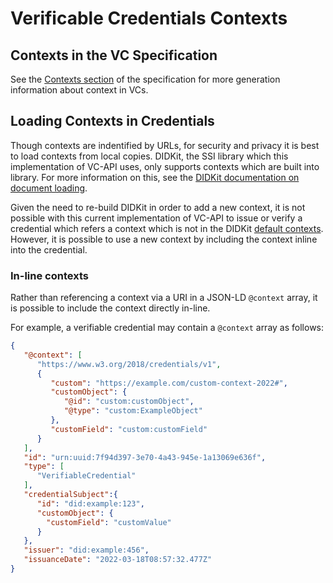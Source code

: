 <!--
 Copyright 2021, 2022 Energy Web Foundation
 
 This program is free software: you can redistribute it and/or modify
 it under the terms of the GNU General Public License as published by
 the Free Software Foundation, either version 3 of the License, or
 (at your option) any later version.
 
 This program is distributed in the hope that it will be useful,
 but WITHOUT ANY WARRANTY; without even the implied warranty of
 MERCHANTABILITY or FITNESS FOR A PARTICULAR PURPOSE.  See the
 GNU General Public License for more details.
 
 You should have received a copy of the GNU General Public License
 along with this program.  If not, see <http://www.gnu.org/licenses/>.
-->

# Verificable Credentials Contexts

## Contexts in the VC Specification

See the [Contexts section](https://www.w3.org/TR/vc-data-model/#contexts) of the specification for more generation information about context in VCs.

## Loading Contexts in Credentials

Though contexts are indentified by URLs, for security and privacy it is best to load contexts from local copies.
DIDKit, the SSI library which this implementation of VC-API uses, only supports contexts which are built into library.
For more information on this, see the [DIDKit documentation on document loading](https://spruceid.dev/docs/didkit/document-loading/).

Given the need to re-build DIDKit in order to add a new context, it is not possible with this current implementation of VC-API
to issue or verify a credential which refers a context which is not in the DIDKit [default contexts](https://github.com/spruceid/ssi/tree/main/contexts).
However, it is possible to use a new context by including the context inline into the credential.

### In-line contexts

Rather than referencing a context via a URI in a JSON-LD `@context` array, it is possible to include the context directly in-line.

For example, a verifiable credential may contain a `@context` array as follows:
```json
{
   "@context": [
      "https://www.w3.org/2018/credentials/v1",
      {
         "custom": "https://example.com/custom-context-2022#",
         "customObject": {
            "@id": "custom:customObject",
            "@type": "custom:ExampleObject"
         },
         "customField": "custom:customField"
      }
   ],
   "id": "urn:uuid:7f94d397-3e70-4a43-945e-1a13069e636f",
   "type": [
      "VerifiableCredential"
   ],
   "credentialSubject":{
      "id": "did:example:123",
      "customObject": {
        "customField": "customValue"
      }
   },
   "issuer": "did:example:456",
   "issuanceDate": "2022-03-18T08:57:32.477Z"
}
```